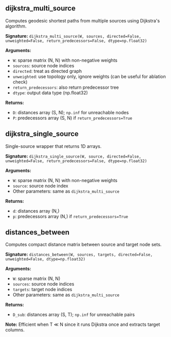 
## dijkstra_multi_source
Computes geodesic shortest paths from multiple sources using Dijkstra's algorithm.

**Signature:** `dijkstra_multi_source(W, sources, directed=False, unweighted=False, return_predecessors=False, dtype=np.float32)`

**Arguments:**
- `W`: sparse matrix (N, N) with non-negative weights
- `sources`: source node indices 
- `directed`: treat as directed graph
- `unweighted`: use topology only, ignore weights (can be useful for ablation check)
- `return_predecessors`: also return predecessor tree
- `dtype`: output data type (np.float32)

**Returns:**
- `D`: distances array (S, N); `np.inf` for unreachable nodes
- `P`: predecessors array (S, N) if `return_predecessors=True`


## dijkstra_single_source
Single-source wrapper that returns 1D arrays.

**Signature:** `dijkstra_single_source(W, source, directed=False, unweighted=False, return_predecessors=False, dtype=np.float32)`

**Arguments:**
- `W`: sparse matrix (N, N) with non-negative weights
- `source`: source node index
- Other parameters: same as `dijkstra_multi_source`

**Returns:**
- `d`: distances array (N,)
- `p`: predecessors array (N,) if `return_predecessors=True`


## distances_between
Computes compact distance matrix between source and target node sets.

**Signature:** `distances_between(W, sources, targets, directed=False, unweighted=False, dtype=np.float32)`

**Arguments:**
- `W`: sparse matrix (N, N)
- `sources`: source node indices
- `targets`: target node indices
- Other parameters: same as `dijkstra_multi_source`

**Returns:**
- `D_sub`: distances array (S, T); `np.inf` for unreachable pairs

**Note:** Efficient when T $\ll$ N since it runs Dijkstra once and extracts target columns.

